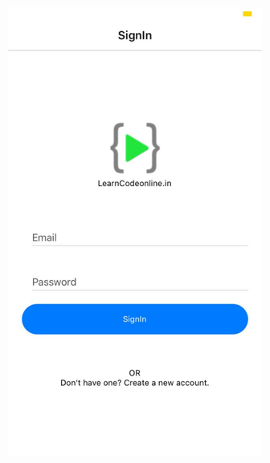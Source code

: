 ![Alt text](https://github.com/nikkhil0018/ReactNative-EmailPassAuthFirebase/blob/master/Screenshot.jpeg 'Optional title')
